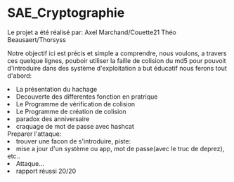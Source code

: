 # SAE_Cryptographie
Le projet a été réalisé par:
  Axel Marchand/Couette21
  Théo Beausaert/Thorsyss
  
Notre objectif ici est précis et simple a comprendre, nous voulons, a travers ces quelque lignes, pouboir utiliser la faille de colision du md5 pour pouvoit d'introduire dans des système d'exploitation a but éducatif
nous ferons tout d'abord:
<li>La présentation du hachage</li>
<li>Decouverte des differentes fonction en pratrique</li>
<li>Le Programme de vérification de colision</li>
<li>Le Programme de création de colision</li>
<li>paradox des anniversaire</li>
<li>craquage de mot de passe avec hashcat</li>
Preparer l'attaque:
<li>trouver une facon de s'introduire, piste:</li>
<li>mise a jour d'un système ou app, mot de passe(avec le truc de deprez), etc..</li>
<li>Attaque...</li>
<li>rapport réussi 20/20</li>


